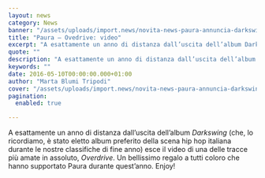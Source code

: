 ```yaml
---
layout: news
category: News
banner: "/assets/uploads/import.news/novita-news-paura-annuncia-darkswing-3201317.jpg"
title: "Paura – Ovedrive: video"
excerpt: "A esattamente un anno di distanza dall’uscita dell’album Darkswing (che, lo ricordiamo, è stato eletto album preferito della scena hip hop italiana durante le nostre classifiche di fine anno) esce il video di una delle tracce più amate in assoluto, Overdrive. Un bellissimo regalo a tutti coloro che hanno supportato Paura durante quest’anno. Enjoy!"
quote: ""
description: "A esattamente un anno di distanza dall’uscita dell’album Darkswing (che, lo ricordiamo, è stato eletto album preferito della scena hip hop italiana durante le nostre classifiche di fine anno) esce il video di una delle tracce più amate in assoluto, Overdrive. Un bellissimo regalo a tutti coloro che hanno supportato Paura durante quest’anno. Enjoy!"
keywords: ""
date: 2016-05-10T00:00:00.000+01:00
author: "Marta Blumi Tripodi"
cover: "/assets/uploads/import.news/novita-news-paura-annuncia-darkswing-3201317.jpg"
pagination:
  enabled: true

---
```


A esattamente un anno di distanza dall’uscita dell’album _Darkswing_ (che, lo ricordiamo, è stato eletto album preferito della scena hip hop italiana durante le nostre classifiche di fine anno) esce il video di una delle tracce più amate in assoluto, _Overdrive_. Un bellissimo regalo a tutti coloro che hanno supportato Paura durante quest’anno. Enjoy!